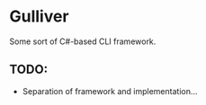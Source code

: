 Gulliver
=====

Some sort of C#-based CLI framework.

## TODO:
* Separation of framework and implementation...
